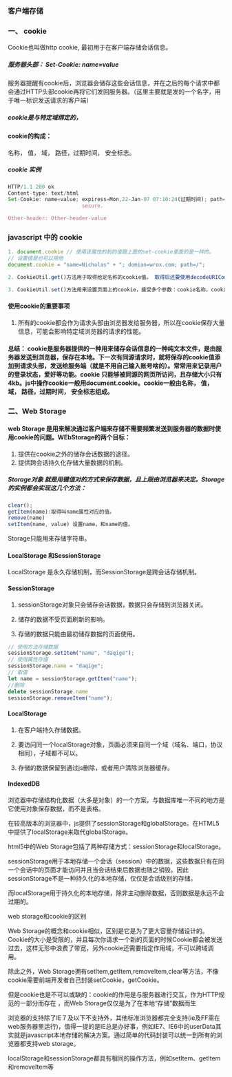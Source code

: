 ### 客户端存储

#### 

### 一、 cookie

Cookie也叫做http cookie, 最初用于在客户端存储会话信息。

##### 服务器头部： Set-Cookie: name=value

服务器提醒有cookie后，浏览器会储存这些会话信息，并在之后的每个请求中都会通过HTTP头部cookie再将它们发回服务器。（这里主要就是发的一个名字，用于唯一标识发送请求的客户端）

##### cookie是与特定域绑定的，

#### cookie的构成：

名称，  值， 域， 路径，过期时间， 安全标志。

##### cookie 实例

```js
HTTP/1.1 200 ok 
Content-type: text/html
Set-Cookie: name=value; expiress=Mon,22-Jan-07 07:10:24(过期时间); path=/; domain=.wrox.com
						secure.

Other-header: Other-header-value
```

### javascript 中的 cookie

 ```js
 1. document.cookie // 使用该属性的到的值跟上面的set-cookie里面的是一样的。
 // 设置值是也可以用他
 document.cookie = "name=Nicholas" + "; domian=wrox.com; path=/";
 
 2. CookieUtil.get()方法用于取得给定名称的cookie值。 取得后还要使用decodeURIComponent()解码。
 
 3. CookieUtil.set()方法用来设置页面上的cookie，接受多个参数：cookie名称，cookie值， Date, URL路径。。。。
 
 ```

#### 使用cookie的重要事项

1. 所有的cookie都会作为请求头部由浏览器发给服务器，所以在cookie保存大量信息，可能会影响特定域浏览器的请求的性能。

#### 总结： cookie是服务器提供的一种用来储存会话信息的一种纯文本文件，是由服务器发送到浏览器，保存在本地。下一次有同源请求时，就将保存的cookie值添加到请求头部，发送给服务端（就是不用自己输入账号啥的）。常常用来记录用户的登录状态，爱好等功能。cookie 只能够被同源的网页所访问，且存储大小只有4kb。js中操作cookie一般用document.cookie。cookie一般由名称，  值， 域， 路径，过期时间， 安全标志组成。



### 二、Web Storage

#### web Storage 是用来解决通过客户端来存储不需要频繁发送到服务器的数据时使用cookie的问题。WEbStorage的两个目标：

1. 提供在cookie之外的储存会话数据的途径。
2. 提供跨会话持久化存储大量数据的机制。

##### Storage对象 就是用键值对的方式来保存数据，且上限由浏览器来决定。Storage的实例都会实现这几个方法：

```js
clear();
getItem(name):取得叫name属性对应的值。
remove(name)
setItem(name, value) 设置name，和name的值。
```

Storage只能用来存储字符串。

#### LocalStorage 和SessionStorage

LocalStorage 是永久存储机制，而SessionStorage是跨会话存储机制。

#### SessionStorage

1. sessionStorage对象只会储存会话数据，数据只会存储到浏览器关闭。

2. 储存的数据不受页面刷新的影响。

3. 存储的数据只能由最初储存数据的页面使用。

```js
// 使用方法存储数据
sessionStorage.setItem("name", "daqige");
// 使用属性存值
sessionStorage.name = "daqige";
// 取值
let name = sessionStorage.getItem("name");
//删除
delete sessionStorage.name
sessionStorage.removeItem("name");
```

#### LocalStorage

1. 在客户端持久存储数据。
2. 要访问同一个localStorage对象，页面必须来自同一个域（域名、端口，协议相同），子域都不可以。

3. 存储的数据保留到通过js删除，或者用户清除浏览器缓存。

#### IndexedDB 

浏览器中存储结构化数据（大多是对象）的一个方案。与数据库唯一不同的地方是它使用对象保存数据，而不是表格。







在较高版本的浏览器中，js提供了sessionStorage和globalStorage。在HTML5中提供了localStorage来取代globalStorage。

html5中的Web Storage包括了两种存储方式：sessionStorage和localStorage。

sessionStorage用于本地存储一个会话（session）中的数据，这些数据只有在同一个会话中的页面才能访问并且当会话结束后数据也随之销毁。因此sessionStorage不是一种持久化的本地存储，仅仅是会话级别的存储。

而localStorage用于持久化的本地存储，除非主动删除数据，否则数据是永远不会过期的。

web storage和cookie的区别

Web Storage的概念和cookie相似，区别是它是为了更大容量存储设计的。Cookie的大小是受限的，并且每次你请求一个新的页面的时候Cookie都会被发送过去，这样无形中浪费了带宽，另外cookie还需要指定作用域，不可以跨域调用。

除此之外，Web Storage拥有setItem,getItem,removeItem,clear等方法，不像cookie需要前端开发者自己封装setCookie，getCookie。



但是cookie也是不可以或缺的：cookie的作用是与服务器进行交互，作为HTTP规范的一部分而存在 ，而Web Storage仅仅是为了在本地“存储”数据而生

浏览器的支持除了IE７及以下不支持外，其他标准浏览器都完全支持(ie及FF需在web服务器里运行)，值得一提的是IE总是办好事，例如IE7、IE6中的userData其实就是javascript本地存储的解决方案。通过简单的代码封装可以统一到所有的浏览器都支持web storage。



localStorage和sessionStorage都具有相同的操作方法，例如setItem、getItem和removeItem等

